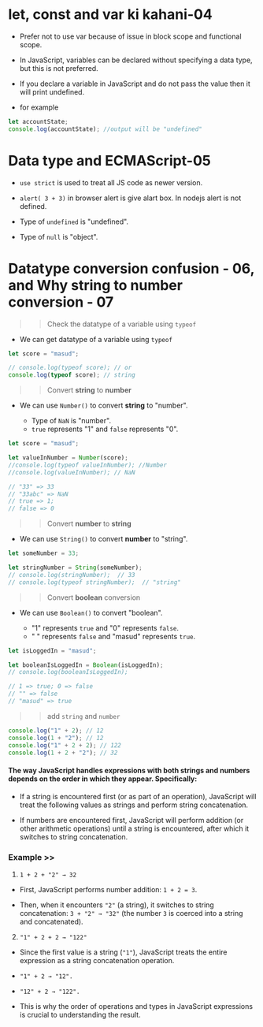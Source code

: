 # let, const and var ki kahani-04

- Prefer not to use var because of issue in block scope and functional scope.

- In JavaScript, variables can be declared without specifying a data type, but this is not preferred.

- If you declare a variable in JavaScript and do not pass the value then it will print undefined.

- for example

```javascript
let accountState;
console.log(accountState); //output will be "undefined"
```

# Data type and ECMAScript-05

- `use strict` is used to treat all JS code as newer version.

- `alert( 3 + 3)` in browser alert is give alart box. In nodejs alert is not defined.

- Type of `undefined` is "undefined".

- Type of `null` is "object".

# Datatype conversion confusion - 06, and Why string to number conversion - 07

> > Check the datatype of a variable using `typeof`

- We can get datatype of a variable using `typeof`

```javascript
let score = "masud";

// console.log(typeof score); // or
console.log(typeof score); // string
```

> > Convert **string** to **number**

- We can use `Number()` to convert **string** to "number".

  - Type of `NaN` is "number".
  - `true` represents "1" and `false` represents "0".

```javascript
let score = "masud";

let valueInNumber = Number(score);
//console.log(typeof valueInNumber); //Number
//console.log(valueInNumber); // NaN

// "33" => 33
// "33abc" => NaN
// true => 1;
// false => 0
```

> > Convert **number** to **string**

- We can use `String()` to convert **number** to "string".

```javascript
let someNumber = 33;

let stringNumber = String(someNumber);
// console.log(stringNumber);  // 33
// console.log(typeof stringNumber);  // "string"
```

> > Convert **boolean** conversion

- We can use `Boolean()` to convert "boolean".

  - "1" represents `true` and "0" represents `false`.
  - " " represents `false` and "masud" represents `true`.

```javascript
let isLoggedIn = "masud";

let booleanIsLoggedIn = Boolean(isLoggedIn);
// console.log(booleanIsLoggedIn);

// 1 => true; 0 => false
// "" => false
// "masud" => true
```

> > add `string` and `number`

```javascript
console.log("1" + 2); // 12
console.log(1 + "2"); // 12
console.log("1" + 2 + 2); // 122
console.log(1 + 2 + "2"); // 32
```

#### The way JavaScript handles expressions with both strings and numbers depends on the order in which they appear. Specifically:

- If a string is encountered first (or as part of an operation), JavaScript will treat the following values as strings and perform string concatenation.

- If numbers are encountered first, JavaScript will perform addition (or other arithmetic operations) until a string is encountered, after which it switches to string concatenation.

### Example >>

1. `1 + 2 + "2" → 32`

- First, JavaScript performs number addition: `1 + 2 = 3`.

- Then, when it encounters `"2"` (a string), it switches to string concatenation: `3 + "2" → "32"` (the number `3` is coerced into a string and concatenated).

2. `"1" + 2 + 2 → "122"`

- Since the first value is a string (`"1"`), JavaScript treats the entire expression as a string concatenation operation.

- `"1" + 2 → "12".`

- `"12" + 2 → "122".`

- This is why the order of operations and types in JavaScript expressions is crucial to understanding the result.
